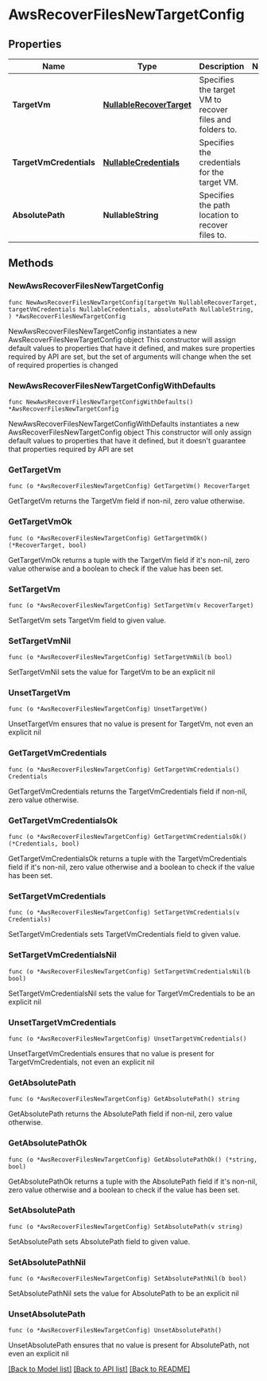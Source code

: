 # AwsRecoverFilesNewTargetConfig

## Properties

Name | Type | Description | Notes
------------ | ------------- | ------------- | -------------
**TargetVm** | [**NullableRecoverTarget**](RecoverTarget.md) | Specifies the target VM to recover files and folders to. | 
**TargetVmCredentials** | [**NullableCredentials**](Credentials.md) | Specifies the credentials for the target VM. | 
**AbsolutePath** | **NullableString** | Specifies the path location to recover files to. | 

## Methods

### NewAwsRecoverFilesNewTargetConfig

`func NewAwsRecoverFilesNewTargetConfig(targetVm NullableRecoverTarget, targetVmCredentials NullableCredentials, absolutePath NullableString, ) *AwsRecoverFilesNewTargetConfig`

NewAwsRecoverFilesNewTargetConfig instantiates a new AwsRecoverFilesNewTargetConfig object
This constructor will assign default values to properties that have it defined,
and makes sure properties required by API are set, but the set of arguments
will change when the set of required properties is changed

### NewAwsRecoverFilesNewTargetConfigWithDefaults

`func NewAwsRecoverFilesNewTargetConfigWithDefaults() *AwsRecoverFilesNewTargetConfig`

NewAwsRecoverFilesNewTargetConfigWithDefaults instantiates a new AwsRecoverFilesNewTargetConfig object
This constructor will only assign default values to properties that have it defined,
but it doesn't guarantee that properties required by API are set

### GetTargetVm

`func (o *AwsRecoverFilesNewTargetConfig) GetTargetVm() RecoverTarget`

GetTargetVm returns the TargetVm field if non-nil, zero value otherwise.

### GetTargetVmOk

`func (o *AwsRecoverFilesNewTargetConfig) GetTargetVmOk() (*RecoverTarget, bool)`

GetTargetVmOk returns a tuple with the TargetVm field if it's non-nil, zero value otherwise
and a boolean to check if the value has been set.

### SetTargetVm

`func (o *AwsRecoverFilesNewTargetConfig) SetTargetVm(v RecoverTarget)`

SetTargetVm sets TargetVm field to given value.


### SetTargetVmNil

`func (o *AwsRecoverFilesNewTargetConfig) SetTargetVmNil(b bool)`

 SetTargetVmNil sets the value for TargetVm to be an explicit nil

### UnsetTargetVm
`func (o *AwsRecoverFilesNewTargetConfig) UnsetTargetVm()`

UnsetTargetVm ensures that no value is present for TargetVm, not even an explicit nil
### GetTargetVmCredentials

`func (o *AwsRecoverFilesNewTargetConfig) GetTargetVmCredentials() Credentials`

GetTargetVmCredentials returns the TargetVmCredentials field if non-nil, zero value otherwise.

### GetTargetVmCredentialsOk

`func (o *AwsRecoverFilesNewTargetConfig) GetTargetVmCredentialsOk() (*Credentials, bool)`

GetTargetVmCredentialsOk returns a tuple with the TargetVmCredentials field if it's non-nil, zero value otherwise
and a boolean to check if the value has been set.

### SetTargetVmCredentials

`func (o *AwsRecoverFilesNewTargetConfig) SetTargetVmCredentials(v Credentials)`

SetTargetVmCredentials sets TargetVmCredentials field to given value.


### SetTargetVmCredentialsNil

`func (o *AwsRecoverFilesNewTargetConfig) SetTargetVmCredentialsNil(b bool)`

 SetTargetVmCredentialsNil sets the value for TargetVmCredentials to be an explicit nil

### UnsetTargetVmCredentials
`func (o *AwsRecoverFilesNewTargetConfig) UnsetTargetVmCredentials()`

UnsetTargetVmCredentials ensures that no value is present for TargetVmCredentials, not even an explicit nil
### GetAbsolutePath

`func (o *AwsRecoverFilesNewTargetConfig) GetAbsolutePath() string`

GetAbsolutePath returns the AbsolutePath field if non-nil, zero value otherwise.

### GetAbsolutePathOk

`func (o *AwsRecoverFilesNewTargetConfig) GetAbsolutePathOk() (*string, bool)`

GetAbsolutePathOk returns a tuple with the AbsolutePath field if it's non-nil, zero value otherwise
and a boolean to check if the value has been set.

### SetAbsolutePath

`func (o *AwsRecoverFilesNewTargetConfig) SetAbsolutePath(v string)`

SetAbsolutePath sets AbsolutePath field to given value.


### SetAbsolutePathNil

`func (o *AwsRecoverFilesNewTargetConfig) SetAbsolutePathNil(b bool)`

 SetAbsolutePathNil sets the value for AbsolutePath to be an explicit nil

### UnsetAbsolutePath
`func (o *AwsRecoverFilesNewTargetConfig) UnsetAbsolutePath()`

UnsetAbsolutePath ensures that no value is present for AbsolutePath, not even an explicit nil

[[Back to Model list]](../README.md#documentation-for-models) [[Back to API list]](../README.md#documentation-for-api-endpoints) [[Back to README]](../README.md)


